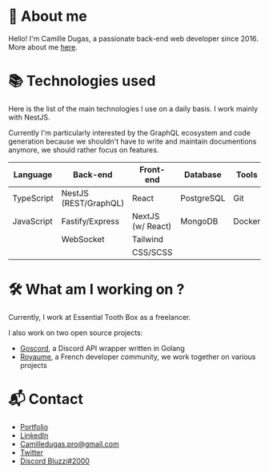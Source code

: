 # 🤔 About me
Hello! I'm Camille Dugas, a passionate back-end web developer since 2016. More about me [here](https://camilledugas.me).

# 📚 Technologies used
Here is the list of the main technologies I use on a daily basis. I work mainly with NestJS.

Currently I'm particularly interested by the GraphQL ecosystem and code generation because we shouldn't have to write and maintain documentions anymore, we should rather focus on features.

| Language   | Back-end              | Front-end         | Database   | Tools  |
| ---------- | --------------------- | ----------------- | ---------- | ------ |
| TypeScript | NestJS (REST/GraphQL) | React             | PostgreSQL | Git    |
| JavaScript | Fastify/Express       | NextJS (w/ React) | MongoDB    | Docker |
|            | WebSocket             | Tailwind          |            |        |
|            |                       | CSS/SCSS          |            |        |

# 🛠️ What am I working on ?
Currently, I work at Essential Tooth Box as a freelancer. 

I also work on two open source projects:
- [Goscord](https://github.com/Goscord), a Discord API wrapper written in Golang
- [Royaume](https://github.com/Virtual-Royaume), a French developer community, we work together on various projects

# 📬 Contact
- [Portfolio](https://camilledugas.me)
- [LinkedIn](https://www.linkedin.com/in/camille-dugas)
- [Camilledugas.pro@gmail.com](mailto:camilledugas.pro@gmail.com)
- [Twitter](https://twitter.com/Bluzzi_)
- [Discord Bluzzi#2000](https://discord.com/users/233351173665456129)
